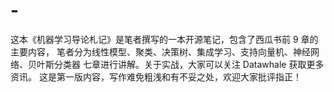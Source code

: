 # -
这本《机器学习导论札记》是笔者撰写的一本开源笔记，包含了西瓜书前 9 章的主要内容， 笔者分为线性模型、聚类、决策树、集成学习、支持向量机、神经网络、贝叶斯分类器 七章进行讲解。关于实战，大家可以关注 Datawhale 获取更多资讯。
这是第一版内容，写作难免粗浅和有不妥之处，欢迎大家批评指正！
